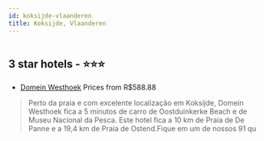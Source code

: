 ```yaml
---
id: koksijde-vlaanderen
title: Koksijde, Vlaanderen
---
```


<center><img src="https://i.travelapi.com/hotels/37000000/36510000/36500900/36500805/ae545532_z.jpg" alt="" /></center>


##  3 star hotels - ⭐️⭐️⭐️

-    [Domein Westhoek](https://www.hurb.com/br/aud/https://www.hurb.com/br/hotels/koksijde/domein-westhoek-HT-A2PQ?cmp=18055) Prices from R$588.88
   > Perto da praia e com excelente localização em Koksijde, Domein Westhoek fica a 5 minutos de carro de Oostduinkerke Beach e de Museu Nacional da Pesca.  Este hotel fica a 10 km de Praia de De Panne e a 19,4 km de Praia de Ostend.Fique em um de nossos 91 qu
